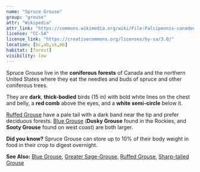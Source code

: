 ```yaml
---
name: "Spruce Grouse"
group: "grouse"
attr: "Wikipedia"
attr_link: "https://commons.wikimedia.org/wiki/File:Falcipennis-canadensis-001.jpg"
license: "CC-SA"
license_link: "https://creativecommons.org/licenses/by-sa/3.0/"
location: [bc,ab,sk,mb]
habitat: [forest]
visibility: low
---
```

Spruce Grouse live in the **coniferous forests** of Canada and the northern United States where they eat the needles and buds of spruce and other coniferous trees.

They are **dark**, **thick-bodied** birds (15 in) with bold white lines on the chest and belly, a **red comb** above the eyes, and a **white semi-circle** below it.

[Ruffed Grouse](/birds/rufgrouse) have a pale tail with a dark band near the tip and prefer deciduous forests. [Blue Grouse](/birds/blugrouse) (__Dusky Grouse__ found in the Rockies, and __Sooty Grouse__ found on west coast) are both larger.

**Did you know?** Spruce Grouse can store up to 10% of their body weight in food in their crop to digest overnight.

<!-- generated, do not edit -->
**See Also:**
[Blue Grouse](/birds/blugrouse),
[Greater Sage-Grouse](/birds/gresage),
[Ruffed Grouse](/birds/rufgrouse),
[Sharp-tailed Grouse](/birds/shtgrouse)
